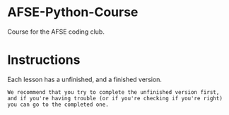 # AFSE-Python-Course
Course for the AFSE coding club.

# Instructions

Each lesson has a unfinished, and a finished version. 

``We recommend that you try to complete the unfinished version first, and if you're having trouble (or if you're checking if you're right) you can go to the completed one.``
